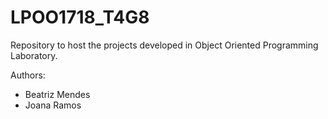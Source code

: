 # LPOO1718_T4G8

Repository to host the projects developed in Object Oriented Programming Laboratory.

Authors:
* Beatriz Mendes
* Joana Ramos


